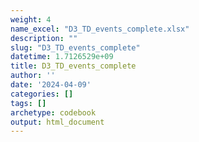```yaml
---
weight: 4
name_excel: "D3_TD_events_complete.xlsx"
description: ""
slug: "D3_TD_events_complete"
datetime: 1.7126529e+09
title: D3_TD_events_complete
author: ''
date: '2024-04-09'
categories: []
tags: []
archetype: codebook
output: html_document
---
```


<div class="tabcontent"></div>
